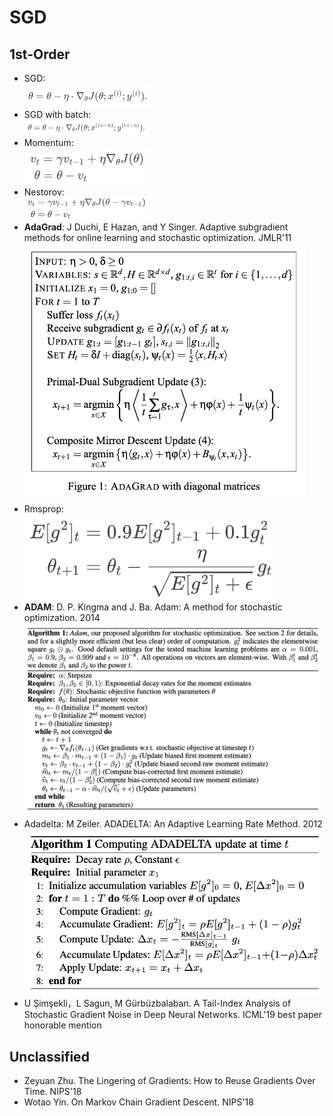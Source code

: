 # SGD

## 1st-Order
- SGD:\
	<img src="/Optimization/images/sgd/sgd.png" alt="drawing" width="200"/>
- SGD with batch:\
	<img src="/Optimization/images/sgd/sgd-batch.png" alt="drawing" width="200"/>
- Momentum:\
	<img src="/Optimization/images/sgd/momentum.png" alt="drawing" width="200"/>
- Nestorov:\
	<img src="/Optimization/images/sgd/nag.png" alt="drawing" width="200"/>
- **AdaGrad**: J Duchi, E Hazan, and Y Singer. Adaptive subgradient methods for online learning and stochastic optimization. JMLR'11\
	<img src="/Optimization/images/sgd/adagrad.png" alt="drawing" width="450"/>
- Rmsprop:\
	<img src="/Optimization/images/sgd/rmsprop.png" alt="drawing" width="400"/>
- **ADAM**: D. P. Kingma and J. Ba. Adam: A method for stochastic optimization. 2014
	<img src="/Optimization/images/sgd/adam.png" alt="drawing" width="500"/>
- Adadelta: M Zeiler. ADADELTA: An Adaptive Learning Rate Method. 2012
	<img src="/Optimization/images/sgd/adadelta.png" alt="drawing" width="600"/>
- U Şimşekli，L Sagun, M Gürbüzbalaban. A Tail-Index Analysis of Stochastic Gradient Noise in Deep Neural Networks. ICML'19 best paper honorable mention

## Unclassified
- Zeyuan Zhu. The Lingering of Gradients: How to Reuse Gradients Over Time. NIPS'18
- Wotao Yin. On Markov Chain Gradient Descent. NIPS'18
